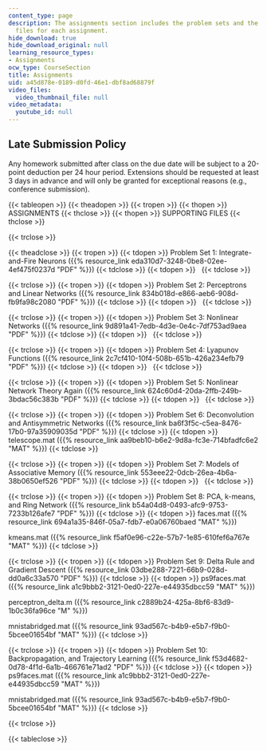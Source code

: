 ```yaml
---
content_type: page
description: The assignments section includes the problem sets and the supporting
  files for each assignment.
hide_download: true
hide_download_original: null
learning_resource_types:
- Assignments
ocw_type: CourseSection
title: Assignments
uid: a45d878e-0189-d0fd-46e1-dbf8ad68879f
video_files:
  video_thumbnail_file: null
video_metadata:
  youtube_id: null
---
```


Late Submission Policy
----------------------

Any homework submitted after class on the due date will be subject to a 20-point deduction per 24 hour period. Extensions should be requested at least 3 days in advance and will only be granted for exceptional reasons (e.g., conference submission).

{{< tableopen >}}
{{< theadopen >}}
{{< tropen >}}
{{< thopen >}}
ASSIGNMENTS
{{< thclose >}}
{{< thopen >}}
SUPPORTING FILES
{{< thclose >}}

{{< trclose >}}

{{< theadclose >}}
{{< tropen >}}
{{< tdopen >}}
Problem Set 1: Integrate-and-Fire Neurons ({{% resource_link eda310d7-3248-0be8-02ee-4ef475f0237d "PDF" %}})
{{< tdclose >}}
{{< tdopen >}}
 
{{< tdclose >}}

{{< trclose >}}
{{< tropen >}}
{{< tdopen >}}
Problem Set 2: Perceptrons and Linear Networks ({{% resource_link 834b018d-e866-aeb6-908d-fb9fa98c2080 "PDF" %}})
{{< tdclose >}}
{{< tdopen >}}
 
{{< tdclose >}}

{{< trclose >}}
{{< tropen >}}
{{< tdopen >}}
Problem Set 3: Nonlinear Networks ({{% resource_link 9d891a41-7edb-4d3e-0e4c-7df753ad9aea "PDF" %}})
{{< tdclose >}}
{{< tdopen >}}
 
{{< tdclose >}}

{{< trclose >}}
{{< tropen >}}
{{< tdopen >}}
Problem Set 4: Lyapunov Functions ({{% resource_link 2c7cf410-10f4-508b-651b-426a234efb79 "PDF" %}})
{{< tdclose >}}
{{< tdopen >}}
 
{{< tdclose >}}

{{< trclose >}}
{{< tropen >}}
{{< tdopen >}}
Problem Set 5: Nonlinear Network Theory Again ({{% resource_link 624c60d4-20da-2ffb-249b-3bdac56c383b "PDF" %}})
{{< tdclose >}}
{{< tdopen >}}
 
{{< tdclose >}}

{{< trclose >}}
{{< tropen >}}
{{< tdopen >}}
Problem Set 6: Deconvolution and Antisymmetric Networks ({{% resource_link ba6f3f5c-c5ea-8476-17b0-97a35909035d "PDF" %}})
{{< tdclose >}}
{{< tdopen >}}
telescope.mat ({{% resource_link aa9beb10-b6e2-9d8a-fc3e-714bfadfc6e2 "MAT" %}})
{{< tdclose >}}

{{< trclose >}}
{{< tropen >}}
{{< tdopen >}}
Problem Set 7: Models of Associative Memory ({{% resource_link 553eee22-0dcb-26ea-4b6a-38b0650ef526 "PDF" %}})
{{< tdclose >}}
{{< tdopen >}}
 
{{< tdclose >}}

{{< trclose >}}
{{< tropen >}}
{{< tdopen >}}
Problem Set 8: PCA, k-means, and Ring Network ({{% resource_link b54a04d8-0493-afc9-9753-7233b126afe7 "PDF" %}})
{{< tdclose >}}
{{< tdopen >}}
faces.mat ({{% resource_link 694a1a35-846f-05a7-fdb7-e0a06760baed "MAT" %}})  
  
kmeans.mat ({{% resource_link f5af0e96-c22e-57b7-1e85-610fef6a767e "MAT" %}})
{{< tdclose >}}

{{< trclose >}}
{{< tropen >}}
{{< tdopen >}}
Problem Set 9: Delta Rule and Gradient Descent ({{% resource_link 03dbe288-7221-66b9-028d-dd0a6c33a570 "PDF" %}})
{{< tdclose >}}
{{< tdopen >}}
ps9faces.mat ({{% resource_link a1c9bbb2-3121-0ed0-227e-e44935dbcc59 "MAT" %}})  
  
perceptron\_delta.m ({{% resource_link c2889b24-425a-8bf6-83d9-1b0c36fa96ce "M" %}})  
  
mnistabridged.mat ({{% resource_link 93ad567c-b4b9-e5b7-f9b0-5bcee01654bf "MAT" %}})
{{< tdclose >}}

{{< trclose >}}
{{< tropen >}}
{{< tdopen >}}
Problem Set 10: Backpropagation, and Trajectory Learning ({{% resource_link f53d4682-0d78-4f1d-6a1b-466761e71ad2 "PDF" %}})
{{< tdclose >}}
{{< tdopen >}}
ps9faces.mat ({{% resource_link a1c9bbb2-3121-0ed0-227e-e44935dbcc59 "MAT" %}})  
  
mnistabridged.mat ({{% resource_link 93ad567c-b4b9-e5b7-f9b0-5bcee01654bf "MAT" %}})
{{< tdclose >}}

{{< trclose >}}

{{< tableclose >}}